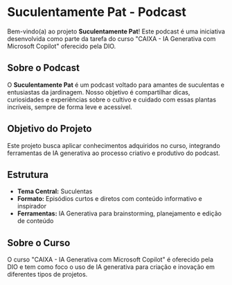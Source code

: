 # Suculentamente Pat - Podcast

Bem-vindo(a) ao projeto **Suculentamente Pat**! Este podcast é uma iniciativa desenvolvida como parte da tarefa do curso "CAIXA - IA Generativa com Microsoft Copilot" oferecido pela DIO.

## Sobre o Podcast
O **Suculentamente Pat** é um podcast voltado para amantes de suculentas e entusiastas da jardinagem. Nosso objetivo é compartilhar dicas, curiosidades e experiências sobre o cultivo e cuidado com essas plantas incríveis, sempre de forma leve e acessível.

## Objetivo do Projeto
Este projeto busca aplicar conhecimentos adquiridos no curso, integrando ferramentas de IA generativa ao processo criativo e produtivo do podcast.

## Estrutura
- **Tema Central:** Suculentas
- **Formato:** Episódios curtos e diretos com conteúdo informativo e inspirador
- **Ferramentas:** IA Generativa para brainstorming, planejamento e edição de conteúdo

## Sobre o Curso
O curso "CAIXA - IA Generativa com Microsoft Copilot" é oferecido pela DIO e tem como foco o uso de IA generativa para criação e inovação em diferentes tipos de projetos.

